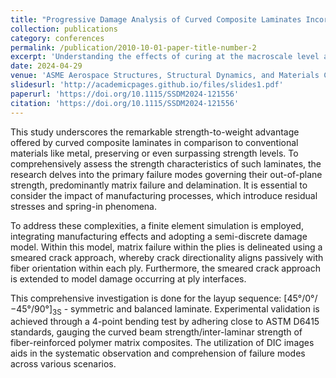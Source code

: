 ```yaml
---
title: "Progressive Damage Analysis of Curved Composite Laminates Incorporating Effects of Manufacturing Using a Semi-Discrete Damage Model"
collection: publications
category: conferences
permalink: /publication/2010-10-01-paper-title-number-2
excerpt: 'Understanding the effects of curing at the macroscale level along with progressive damage analysis for the L-shaped composite part.'
date: 2024-04-29
venue: 'ASME Aerospace Structures, Structural Dynamics, and Materials Conference'
slidesurl: 'http://academicpages.github.io/files/slides1.pdf'
paperurl: 'https://doi.org/10.1115/SSDM2024-121556'
citation: 'https://doi.org/10.1115/SSDM2024-121556'
---
```


This study underscores the remarkable strength-to-weight advantage offered by curved composite laminates in comparison to conventional materials like metal, preserving or even surpassing strength levels. 
To comprehensively assess the strength characteristics of such laminates, the research delves into the primary failure modes governing their out-of-plane strength, predominantly matrix failure and delamination. 
It is essential to consider the impact of manufacturing processes, which introduce residual stresses and spring-in phenomena.

To address these complexities, a finite element simulation is employed, integrating manufacturing effects and adopting a semi-discrete damage model. 
Within this model, matrix failure within the plies is delineated using a smeared crack approach, whereby crack directionality aligns passively with fiber orientation within each ply. Furthermore, the smeared crack approach is extended to model damage occurring at ply interfaces.

This comprehensive investigation is done for the layup sequence: [45°/0°/−45°/90°]<sub>3S</sub> - symmetric and balanced laminate. 
Experimental validation is achieved through a 4-point bending test by adhering close to ASTM D6415 standards, gauging the curved beam strength/inter-laminar strength of fiber-reinforced polymer matrix composites. 
The utilization of DIC images aids in the systematic observation and comprehension of failure modes across various scenarios.
